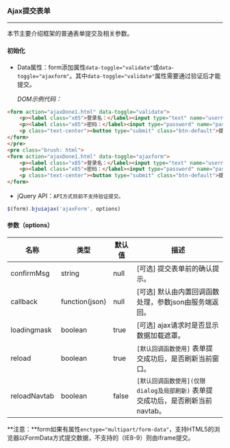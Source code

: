 ### Ajax提交表单
***
本节主要介绍框架的普通表单提交及相关参数。
#### 初始化
* Data属性：form添加属性`data-toggle="validate"`或`data-toggle="ajaxform"`。其中`data-toggle="validate"`属性需要通过验证后才能提交。

  *DOM示例代码：*
```html
<form action="ajaxDone1.html" data-toggle="validate">
    <p><label class="x85">登录名：</label><input type="text" name="username" data-rule="required" placeholder="登录名"></p>
    <p><label class="x85">密码：</label><input type="password" name="password" data-rule="required;" placeholder="登录密码"></p>
    <p class="text-center"><button type="submit" class="btn-default">提 交</button></p>
</form>
</pre>
<pre class="brush: html">
<form action="ajaxDone1.html" data-toggle="ajaxform">
    <p><label class="x85">登录名：</label><input type="text" name="username" data-rule="required" placeholder="登录名"></p>
    <p><label class="x85">密码：</label><input type="password" name="password" data-rule="required;" placeholder="登录密码"></p>
    <p class="text-center"><button type="submit" class="btn-default">提 交</button></p>
</form>
```
* jQuery API：`API方式目前不支持验证提交。`
```js
$(form).bjuiajax('ajaxForm', options)
```

#### 参数（options）

| 名称 | 类型 | 默认值 | 描述 |
| -- | -- | -- | -- |
| confirmMsg | string | null | [可选] 提交表单前的确认提示。 |
| callback | function(json) | null | [可选] 默认由内置回调函数处理，参数json由服务端返回。 |
| loadingmask | boolean | true | [可选] ajax请求时是否显示数据加载遮罩。 |
| reload | boolean | true | `[默认回调函数使用]` 表单提交成功后，是否刷新当前窗口。 |
| reloadNavtab | boolean | false | `[默认回调函数使用](仅限dialog及局部刷新)` 表单提交成功后，是否刷新当前navtab。 |
**注意：**form如果有属性`enctype="multipart/form-data"`，支持HTML5的浏览器以FormData方式提交数据，不支持的（IE8-9）则由iframe提交。

